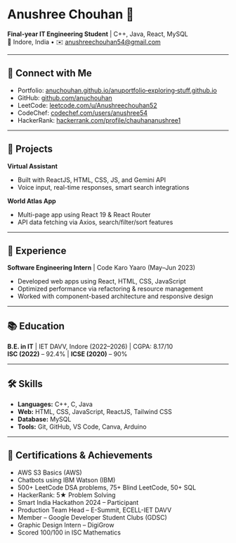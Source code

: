 # Anushree Chouhan 🚀

**Final-year IT Engineering Student** | C++, Java, React, MySQL  
📍 Indore, India • ✉️ anushreechouhan54@gmail.com

---

## 🔗 Connect with Me
- Portfolio: [anuchouhan.github.io/anuportfolio‑exploring‑stuff.github.io](https://anuchouhan.github.io/anuportfolio-exporing-stuff.github.io/)  
- GitHub: [github.com/anuchouhan](https://github.com/anuchouhan)  
- LeetCode: [leetcode.com/u/Anushreechouhan52](https://leetcode.com/u/Anushreechouhan52)  
- CodeChef: [codechef.com/users/anushree54](https://www.codechef.com/users/anushree54)  
- HackerRank: [hackerrank.com/profile/chauhananushree1](https://www.hackerrank.com/profile/chauhananushree1)

---

## 🌟 Projects

**Virtual Assistant**  
- Built with ReactJS, HTML, CSS, JS, and Gemini API  
- Voice input, real-time responses, smart search integrations

**World Atlas App**  
- Multi-page app using React 19 & React Router  
- API data fetching via Axios, search/filter/sort features

---

## 💼 Experience

**Software Engineering Intern** | Code Karo Yaaro (May–Jun 2023)  
- Developed web apps using React, HTML, CSS, JavaScript  
- Optimized performance via refactoring & resource management  
- Worked with component-based architecture and responsive design

---

## 📚 Education

**B.E. in IT** | IET DAVV, Indore (2022–2026) | CGPA: 8.17/10  
**ISC (2022)** – 92.4% | **ICSE (2020)** – 90%

---

## 🛠️ Skills

- **Languages:** C++, C, Java  
- **Web:** HTML, CSS, JavaScript, ReactJS, Tailwind CSS  
- **Database:** MySQL  
- **Tools:** Git, GitHub, VS Code, Canva, Arduino

---

## 🏅 Certifications & Achievements

- AWS S3 Basics (AWS)  
- Chatbots using IBM Watson (IBM)  
- 500+ LeetCode DSA problems, 75+ Blind LeetCode, 50+ SQL  
- HackerRank: 5★ Problem Solving  
- Smart India Hackathon 2024 – Participant  
- Production Team Head – E-Summit, ECELL-IET DAVV  
- Member – Google Developer Student Clubs (GDSC)  
- Graphic Design Intern – DigiGrow  
- Scored 100/100 in ISC Mathematics

